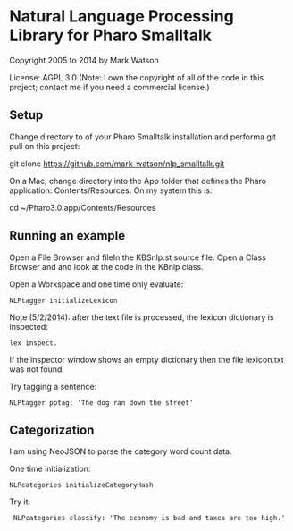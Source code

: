 # Natural Language Processing Library for Pharo Smalltalk

Copyright 2005 to 2014 by Mark Watson

License: AGPL 3.0 (Note: I own the copyright of all of the code in this project; contact me if you need a commercial license.)

## Setup

Change directory to of your Pharo Smalltalk installation and performa git pull on this project:

  git clone https://github.com/mark-watson/nlp_smalltalk.git
  
On a Mac, change directory into the App folder that defines the Pharo application: Contents/Resources. On my system this is:

  cd ~/Pharo3.0.app/Contents/Resources


## Running an example

Open a File Browser and fileIn the KBSnlp.st source file. Open a Class Browser
and and look at the code in the KBnlp class.

Open a Workspace and one time only evaluate:

    NLPtagger initializeLexicon

Note (5/2/2014): after the text file is processed, the lexicon dictionary is inspected:

    lex inspect.

If the inspector window shows an empty dictionary then the file lexicon.txt was not found.

Try tagging a sentence:

    NLPtagger pptag: 'The dog ran down the street'

## CategorizationI am using NeoJSON to parse the category word count data.One time initialization:    NLPcategories initializeCategoryHashTry it:     NLPcategories classify: 'The economy is bad and taxes are too high.'